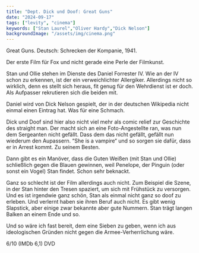 ```yaml
---
title: "Dept. Dick und Doof: Great Guns"
date: "2024-09-17"
tags: ["levity", "cinema"]
keywords: ["Stan Laurel","Oliver Hardy","Dick Nelson"]
backgroundImage: "/assets/img/cinema.png"
---
```

Great Guns. Deutsch: Schrecken der Kompanie, 1941. 

Der erste Film für Fox und nicht gerade eine Perle der Filmkunst.

Stan und Ollie stehen im Dienste des Daniel Forrester IV. Wie an der IV schon zu erkennen, ist der ein verweichlichter Allergiker. Allerdings nicht so wirklich, denn es stellt sich heraus, fit genug für den Wehrdienst ist er doch. Als Aufpasser rekrutieren sich die beiden mit. 

Daniel wird von Dick Nelson gespielt, der in der deutschen Wikipedia nicht einmal einen Eintrag hat. Was für eine Schmach.

Dick und Doof sind hier also nicht viel mehr als comic relief zur Geschichte des straight man. Der macht sich an eine Foto-Angestellte ran, was nun dem Sergeanten nicht gefällt. Dass dem das nicht gefällt, gefällt nun wiederum den Aupassern. “She is a vampire“ und so sorgen sie dafür, dass er in Arrest kommt. Zu seinem Besten.

Dann gibt es ein Manöver, dass die Guten Weißen (mit Stan und Ollie) schließlich gegen die Blauen gewinnen, weil Penelope, der Pinguin (oder sonst ein Vogel) Stan findet. Schon sehr beknackt.

Ganz so schlecht ist der Film allerdings auch nicht. Zum Beispiel die Szene, in der Stan hinter den Tresen spaziert, um sich mit Frühstück zu versorgen. Und es ist irgendwie ganz schön, Stan als einmal nicht ganz so doof zu erleben. Und verlernt haben sie ihren Beruf auch nicht. Es gibt wenig Slapstick, aber einige zwar bekannte aber gute Nummern. Stan trägt langen Balken an einem Ende und so.

Und so wäre ich fast bereit, dem eine Sieben zu geben, wenn ich aus ideologischen Gründen nicht gegen die Armee-Verherrlichung wäre.

6/10 (IMDb 6,1) DVD